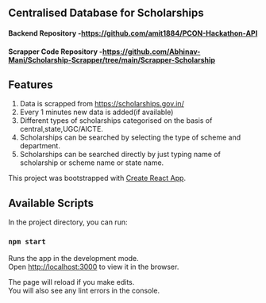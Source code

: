 ## Centralised Database for Scholarships

#### Backend Repository -https://github.com/amit1884/PCON-Hackathon-API
#### Scrapper Code Repository -https://github.com/Abhinav-Mani/Scholarship-Scrapper/tree/main/Scrapper-Scholarship

## Features
1. Data is scrapped from https://scholarships.gov.in/
2. Every 1 minutes new data is added(if available)
3. Different types of scholarships categorised on the basis of central,state,UGC/AICTE.
4. Scholarships can be searched by selecting the type of scheme and department.
5. Scholarships can be searched directly by just typing name of scholarship or scheme name or state name.

This project was bootstrapped with [Create React App](https://github.com/facebook/create-react-app).

## Available Scripts

In the project directory, you can run:

### `npm start`

Runs the app in the development mode.<br />
Open [http://localhost:3000](http://localhost:3000) to view it in the browser.

The page will reload if you make edits.<br />
You will also see any lint errors in the console.

